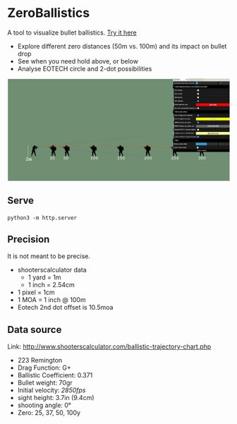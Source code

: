 # ZeroBallistics

A tool to visualize bullet ballistics. [Try it here](https://deeb.ch/zeroballistics/)

* Explore different zero distances (50m vs. 100m) and its impact on bullet drop
* See when you need hold above, or below
* Analyse EOTECH circle and 2-dot possibilities

![Screenshot](/assets/xtarget-screenshot.png)



## Serve

```
python3 -m http.server
```

## Precision 

It is not meant to be precise.

* shooterscalculator data 
  * 1 yard = 1m
  * 1 inch = 2.54cm
* 1 pixel = 1cm
* 1 MOA = 1 inch @ 100m
* Eotech 2nd dot offset is 10.5moa

## Data source

Link: http://www.shooterscalculator.com/ballistic-trajectory-chart.php

* 223 Remington 
* Drag Function: G+
* Ballistic Coefficient: 0.371 
* Bullet weight: 70gr
* Initial velocity: *2850fps*
* sight height: 3.7in (9.4cm)
* shooting angle: 0°
* Zero: 25, 37, 50, 100y
